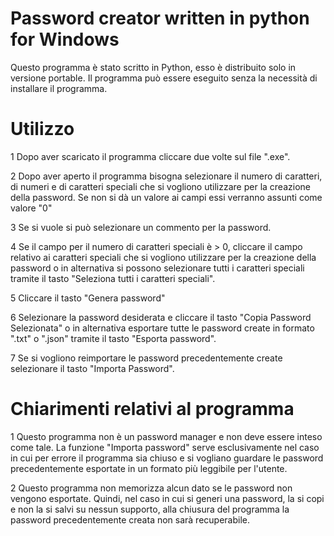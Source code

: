 # Password creator written in python for Windows
Questo programma è stato scritto in Python, esso è distribuito solo in versione portable. 
Il programma può essere eseguito senza la necessità di installare il programma.

# Utilizzo
1 Dopo aver scaricato il programma cliccare due volte sul file ".exe".

2 Dopo aver aperto il programma bisogna selezionare il numero di caratteri, di numeri e di caratteri speciali che si vogliono utilizzare per la creazione della password. Se non si dà un valore ai campi essi verranno assunti come valore "0"

3 Se si vuole si può selezionare un commento per la password.

4 Se il campo per il numero di caratteri speciali è > 0, cliccare il campo relativo ai caratteri speciali che si vogliono utilizzare per la creazione della password o in alternativa si possono selezionare tutti i caratteri speciali tramite il tasto "Seleziona tutti i caratteri speciali".

5 Cliccare il tasto "Genera password"

6 Selezionare la password desiderata e cliccare il tasto "Copia Password Selezionata" o in alternativa esportare tutte le password create in formato ".txt" o ".json" tramite il tasto "Esporta password".

7 Se si vogliono reimportare le password precedentemente create selezionare il tasto "Importa Password".

# Chiarimenti relativi al programma

1 Questo programma non è un password manager e non deve essere inteso come tale. La funzione "Importa password" serve esclusivamente nel caso in cui per errore il programma sia chiuso e si vogliano guardare le password precedentemente esportate in un formato più leggibile per l'utente.

2 Questo programma non memorizza alcun dato se le password non vengono esportate. Quindi, nel caso in cui si generi una password, la si copi e non la si salvi su nessun supporto, alla chiusura del programma la password precedentemente creata non sarà recuperabile.
